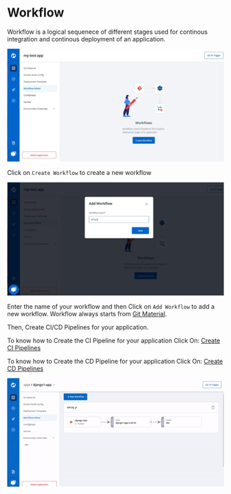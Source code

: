 # Workflow

Workflow is a logical sequenece of different stages used for continous integration and continous deployment of an application.

![](../../images/workflow/create-workflow.jpg)

Click on `Create Workflow` to create a new workflow

![](../../images/workflow/add-workflow.png)

Enter the name of your workflow and then Click on `Add Workflow` to add a new workflow. Workflow always starts from [Git Material](../git-material.md).

Then, Create CI/CD Pipelines for your application.

To know how to Create the CI Pipeline for your application Click On: [Create CI Pipelines](ci-pipeline.md)

To know how to Create the CD Pipeline for your application Click On: [Create CD Pipelines](cd-pipeline.md)

![](../../images/workflow/workflow.gif)

